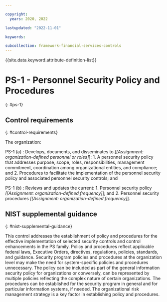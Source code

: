 ```yaml
---

copyright:
  years: 2020, 2022

lastupdated: "2022-11-01"

keywords:

subcollection: framework-financial-services-controls
---
```


{{site.data.keyword.attribute-definition-list}}

               
# PS-1 - Personnel Security Policy and Procedures
{: #ps-1}

## Control requirements
{: #control-requirements}

The organization:

PS-1 (a)
    : Develops, documents, and disseminates to _[[Assignment: organization-defined personnel or roles]_]:
      1. A personnel security policy that addresses purpose, scope, roles, responsibilities, management commitment, coordination among organizational entities, and compliance; and
      2. Procedures to facilitate the implementation of the personnel security policy and associated personnel security controls; and

PS-1 (b)
    : Reviews and updates the current:
      1. Personnel security policy _[[Assignment: organization-defined frequency]_]; and
      2. Personnel security procedures _[[Assignment: organization-defined frequency]_].

## NIST supplemental guidance
{: #nist-supplemental-guidance}

This control addresses the establishment of policy and procedures for the effective implementation of selected security controls and control enhancements in the PS family. Policy and procedures reflect applicable federal laws, Executive Orders, directives, regulations, policies, standards, and guidance. Security program policies and procedures at the organization level may make the need for system-specific policies and procedures unnecessary. The policy can be included as part of the general information security policy for organizations or conversely, can be represented by multiple policies reflecting the complex nature of certain organizations. The procedures can be established for the security program in general and for particular information systems, if needed. The organizational risk management strategy is a key factor in establishing policy and procedures.





